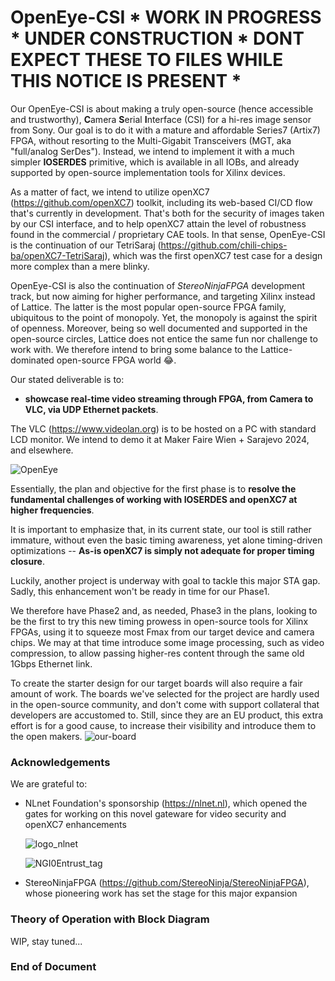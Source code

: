 # OpenEye-CSI * WORK IN PROGRESS * UNDER CONSTRUCTION * DONT EXPECT THESE TO FILES WHILE THIS NOTICE IS PRESENT *
Our OpenEye-CSI is about making a truly open-source (hence accessible and trustworthy), <b>C</b>amera <b>S</b>erial <b>I</b>nterface (CSI) for a hi-res image sensor from Sony. Our goal is to do it with a mature and affordable Series7 (Artix7) FPGA, without resorting to the Multi-Gigabit Transceivers (MGT, aka "full/analog SerDes"). Instead, we intend to implement it with a much simpler <b>IOSERDES</b> primitive, which is available in all IOBs, and already supported by open-source implementation tools for Xilinx devices. 

As a matter of fact, we intend to utilize openXC7 (https://github.com/openXC7) toolkit, including its web-based CI/CD flow that's currently in development. That's both for the security of images taken by our CSI interface, and to help openXC7 attain the level of robustness found in the commercial / proprietary CAE tools. In that sense, OpenEye-CSI is the continuation of our TetriSaraj (https://github.com/chili-chips-ba/openXC7-TetriSaraj), which was the first openXC7 test case for a design more complex than a mere blinky. 

OpenEye-CSI is also the continuation of <i>StereoNinjaFPGA</i> development track, but now aiming for higher performance, and targeting Xilinx instead of Lattice. The latter is the most popular open-source FPGA family, ubiquitous to the point of monopoly. Yet, the monopoly is against the spirit of openness. Moreover, being so well documented and supported in the open-source circles, Lattice does not entice the same fun nor challenge to work with. We therefore intend to bring some balance to the Lattice-dominated open-source FPGA world 😂.

Our stated deliverable is to:
 - <b>showcase real-time video streaming through FPGA, from Camera to VLC, via UDP Ethernet packets</b>.

The VLC (https://www.videolan.org) is to be hosted on a PC with standard LCD monitor. We intend to demo it at Maker Faire Wien + Sarajevo 2024, and elsewhere.                

   ![OpenEye](https://github.com/chili-chips-ba/openeye/assets/67533663/07cb0f47-c9c7-483e-a028-0066342f5023)

Essentially, the plan and objective for the first phase is to <b>resolve the fundamental challenges of working with IOSERDES and openXC7 at higher frequencies</b>. 

It is important to emphasize that, in its current state, our tool is still rather immature, without even the basic timing awareness, yet alone timing-driven optimizations -- <b>As-is openXC7 is simply not adequate for proper timing closure</b>. 

Luckily, another project is underway with goal to tackle this major STA gap. Sadly, this enhancement won't be ready in time for our Phase1. 

We therefore have Phase2 and, as needed, Phase3 in the plans, looking to be the first to try this new timing prowess in open-source tools for Xilinx FPGAs, using it to squeeze most Fmax from our target device and camera chips. We may at that time introduce some image processing, such as video compression, to allow passing higher-res content through the same old 1Gbps Ethernet link. 

To create the starter design for our target boards will also require a fair amount of work. The boards we've selected for the project are hardly used in the open-source community, and don't come with support collateral that developers are accustomed to. Still, since they are an EU product, this extra effort is for a good cause, to increase their visibility and introduce them to the open makers.
      ![our-board](https://github.com/chili-chips-ba/openeye/assets/67533663/12fe4ac5-299f-4040-aa67-dc022124908a)


**<h3> Acknowledgements </h3>**
We are grateful to:
 - NLnet Foundation's sponsorship (https://nlnet.nl), which opened the gates for working on this novel gateware for video security and openXC7 enhancements

    ![logo_nlnet](https://github.com/chili-chips-ba/openeye/assets/67533663/18e7db5c-8c52-406b-a58e-8860caa327c2)

    ![NGI0Entrust_tag](https://github.com/chili-chips-ba/openeye/assets/67533663/19e919e3-6888-43e8-88b3-0a2ff447a80b)

   
 - StereoNinjaFPGA (https://github.com/StereoNinja/StereoNinjaFPGA), whose pioneering work has set the stage for this major expansion

 
**<h3> Theory of Operation with Block Diagram </h3>**
WIP, stay tuned... 


**<h3>  End of Document </h3>** 
